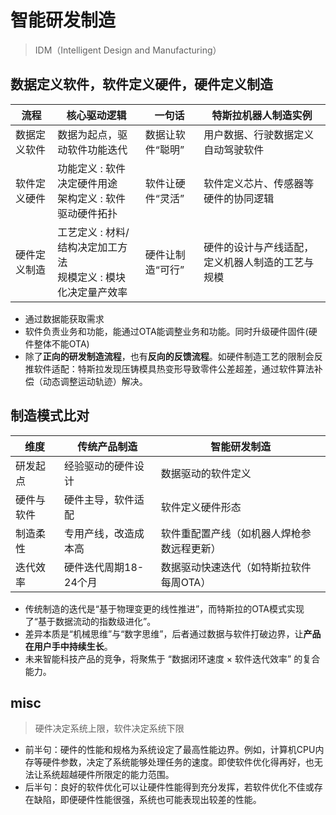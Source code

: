 # 智能研发制造
> IDM（Intelligent Design and Manufacturing）

## 数据定义软件，软件定义硬件，硬件定义制造
| 流程 | 核心驱动逻辑 | 一句话 | 特斯拉机器人制造实例 |
| - | - | - | - |
| 数据定义软件 | 数据为起点，驱动软件功能迭代 | 数据让软件“聪明” | 用户数据、行驶数据定义自动驾驶软件 |
| 软件定义硬件 |  功能定义 : 软件决定硬件用途 <br/> 架构定义 : 软件驱动硬件拓扑 | 软件让硬件“灵活” | 软件定义芯片、传感器等硬件的协同逻辑 |
| 硬件定义制造 | 工艺定义 : 材料/结构决定加工方法 <br/> 规模定义 : 模块化决定量产效率 | 硬件让制造“可行” | 硬件的设计与产线适配，定义机器人制造的工艺与规模 |

* 通过数据能获取需求
* 软件负责业务和功能，能通过OTA能调整业务和功能。同时升级硬件固件(硬件整体不能OTA)
* 除了**正向的研发制造流程**，也有**反向的反馈流程**。如硬件制造工艺的限制会反推软件适配：特斯拉发现压铸模具热变形导致零件公差超差，通过软件算法补偿（动态调整运动轨迹）解决。

## 制造模式比对
| 维度 | 传统产品制造 | 智能研发制造 |
| - | - | - |
| 研发起点 | 经验驱动的硬件设计 | 数据驱动的软件定义 |
| 硬件与软件 | 硬件主导，软件适配 | 软件定义硬件形态 |
| 制造柔性 | 专用产线，改造成本高 | 软件重配置产线（如机器人焊枪参数远程更新） |
| 迭代效率 | 硬件迭代周期18-24个月 | 数据驱动快速迭代（如特斯拉软件每周OTA） |

* 传统制造的迭代是“基于物理变更的线性推进”，而特斯拉的OTA模式实现了“基于数据流动的指数级进化”。
* 差异本质是“机械思维”与“数字思维”，后者通过数据与软件打破边界，让**产品在用户手中持续生长**。
* 未来智能科技产品的竞争，将聚焦于 “数据闭环速度 × 软件迭代效率” 的复合能力。

## misc
> 硬件决定系统上限，软件决定系统下限

* 前半句：硬件的性能和规格为系统设定了最高性能边界。例如，计算机CPU内存等硬件参数，决定了系统能够处理任务的速度。即使软件优化得再好，也无法让系统超越硬件所限定的能力范围。
* 后半句：良好的软件优化可以让硬件性能得到充分发挥，若软件优化不佳或存在缺陷，即便硬件性能很强，系统也可能表现出较差的性能。